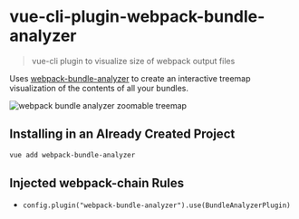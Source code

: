 # vue-cli-plugin-webpack-bundle-analyzer

> vue-cli plugin to visualize size of webpack output files

Uses [webpack-bundle-analyzer](https://github.com/webpack-contrib/webpack-bundle-analyzer) to create  an interactive treemap visualization of the contents of all your bundles.

![webpack bundle analyzer zoomable treemap](https://cloud.githubusercontent.com/assets/302213/20628702/93f72404-b338-11e6-92d4-9a365550a701.gif)

## Installing in an Already Created Project

``` sh
vue add webpack-bundle-analyzer
```

## Injected webpack-chain Rules

- `config.plugin("webpack-bundle-analyzer").use(BundleAnalyzerPlugin)`